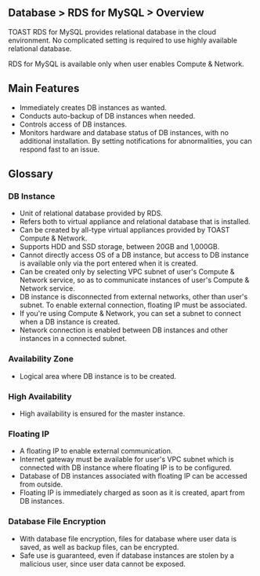 ## Database > RDS for MySQL > Overview

TOAST RDS for MySQL provides relational database in the cloud environment. 
No complicated setting is required to use highly available relational database. 

RDS for MySQL is available only when user enables Compute & Network. 

## Main Features 

* Immediately creates DB instances as wanted. 
* Conducts auto-backup of DB instances when needed. 
* Controls access of DB instances. 
* Monitors hardware and database status of DB instances, with no additional installation. By setting notifications for abnormalities, you can respond fast to an issue.

## Glossary 

### DB Instance 

* Unit of relational database provided by RDS. 
* Refers both to virtual appliance and relational database that is installed. 
* Can be created by all-type virtual appliances provided by TOAST Compute & Network. 
* Supports HDD and SSD storage, between 20GB and 1,000GB.
* Cannot directly access OS of a DB instance, but access to DB instance is available only via the port entered when it is created.  
* Can be created only by selecting VPC subnet of user's Compute & Network service, so as to communicate instances of user's Compute & Network service.  
* DB instance is disconnected from external networks, other than user's subnet. To enable external connection, floating IP must be associated. 
* If you're using Compute & Network, you can set a subnet to connect when a DB instance is created.   
* Network connection is enabled between DB instances and other instances in a connected subnet. 

### Availability Zone

* Logical area where DB instance is to be created. 

### High Availability

* High availability is ensured for the master instance.

### Floating IP 

* A floating IP to enable external communication. 
* Internet gateway must be available for user's VPC subnet which is connected with DB instance where floating IP is to be configured. 
* Database of DB instances associated with floating IP can be accessed from outside.
* Floating IP is immediately charged as soon as it is created, apart from DB instances.  

### Database File Encryption

* With database file encryption, files for database where user data is saved, as well as backup files, can be encrypted. 
* Safe use is guaranteed, even if database instances are stolen by a malicious user, since user data cannot be exposed.